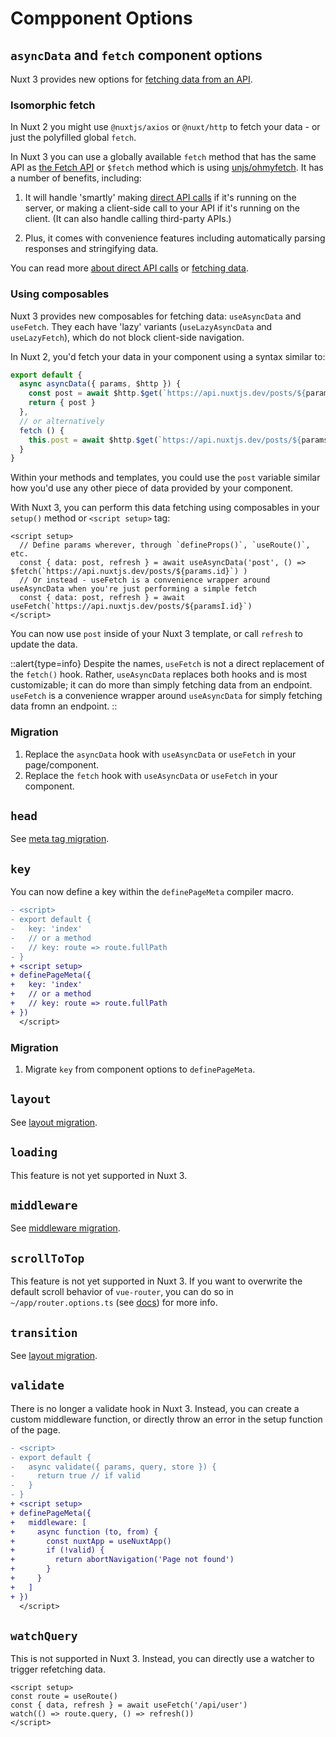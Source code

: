 # Compponent Options

## `asyncData` and `fetch` component options

Nuxt 3 provides new options for [fetching data from an API](/docs/usage/data-fetching).

<!-- TODO: Intro to <script setup> -->
<!-- TODO: Mention about options compatibility with asyncData -->

### Isomorphic fetch

In Nuxt 2 you might use `@nuxtjs/axios` or `@nuxt/http` to fetch your data - or just the polyfilled global `fetch`.

In Nuxt 3 you can use a globally available `fetch` method that has the same API as [the Fetch API](https://developer.mozilla.org/en-US/docs/Web/API/Fetch_API/Using_Fetch) or `$fetch` method which is using [unjs/ohmyfetch](https://github.com/unjs/ohmyfetch). It has a number of benefits, including:

1. It will handle 'smartly' making [direct API calls](/concepts/server-engine#direct-api-calls) if it's running on the server, or making a client-side call to your API if it's running on the client. (It can also handle calling third-party APIs.)

2. Plus, it comes with convenience features including automatically parsing responses and stringifying data.

You can read more [about direct API calls](/concepts/server-engine#direct-api-calls) or [fetching data](/docs/usage/data-fetching).

### Using composables

Nuxt 3 provides new composables for fetching data: `useAsyncData` and `useFetch`. They each have 'lazy' variants (`useLazyAsyncData` and `useLazyFetch`), which do not block client-side navigation.

In Nuxt 2, you'd fetch your data in your component using a syntax similar to:

```ts
export default {
  async asyncData({ params, $http }) {
    const post = await $http.$get(`https://api.nuxtjs.dev/posts/${params.id}`)
    return { post }
  },
  // or alternatively
  fetch () {
    this.post = await $http.$get(`https://api.nuxtjs.dev/posts/${params.id}`)
  }
}
```

Within your methods and templates, you could use the `post` variable similar how you'd use any other piece of data provided by your component.

With Nuxt 3, you can perform this data fetching using composables in your `setup()` method or `<script setup>` tag:

```vue
<script setup>
  // Define params wherever, through `defineProps()`, `useRoute()`, etc.
  const { data: post, refresh } = await useAsyncData('post', () => $fetch(`https://api.nuxtjs.dev/posts/${params.id}`) )
  // Or instead - useFetch is a convenience wrapper around useAsyncData when you're just performing a simple fetch
  const { data: post, refresh } = await useFetch(`https://api.nuxtjs.dev/posts/${paramsÌ.id}`)
</script>
```

You can now use `post` inside of your Nuxt 3 template, or call `refresh` to update the data.

::alert{type=info}
Despite the names, `useFetch` is not a direct replacement of the `fetch()` hook. Rather, `useAsyncData` replaces both hooks and is most customizable; it can do more than simply fetching data from an endpoint. `useFetch` is a convenience wrapper around `useAsyncData` for simply fetching data fromn an endpoint.
::

### Migration

1. Replace the `asyncData` hook with `useAsyncData` or `useFetch` in your page/component.
1. Replace the `fetch` hook with `useAsyncData` or `useFetch` in your component.

## `head`

See [meta tag migration](/docs/migration/meta).

## `key`

You can now define a key within the `definePageMeta` compiler macro.

```diff [pages/index.vue]
- <script>
- export default {
-   key: 'index'
-   // or a method
-   // key: route => route.fullPath
- }
+ <script setup>
+ definePageMeta({
+   key: 'index'
+   // or a method
+   // key: route => route.fullPath
+ })
  </script>
```

### Migration

1. Migrate `key` from component options to `definePageMeta`.

## `layout`

See [layout migration](/docs/migration/pages-and-layouts).

## `loading`

This feature is not yet supported in Nuxt 3.

## `middleware`

See [middleware migration](/docs/migration/plugins-and-middleware).

## `scrollToTop`

This feature is not yet supported in Nuxt 3. If you want to overwrite the default scroll behavior of `vue-router`, you can do so in `~/app/router.options.ts` (see [docs](/docs/directory-structure/pages/#router-options)) for more info.

## `transition`

See [layout migration](/docs/migration/pages-and-layouts).

## `validate`

There is no longer a validate hook in Nuxt 3. Instead, you can create a custom middleware function, or directly throw an error in the setup function of the page.

```diff [pages/users/[id].vue]
- <script>
- export default {
-   async validate({ params, query, store }) {
-     return true // if valid
-   }
- }
+ <script setup>
+ definePageMeta({
+   middleware: [
+     async function (to, from) {
+       const nuxtApp = useNuxtApp()
+       if (!valid) {
+         return abortNavigation('Page not found')
+       }
+     }
+   ]
+ })
  </script>
```

## `watchQuery`

This is not supported in Nuxt 3. Instead, you can directly use a watcher to trigger refetching data.

```vue [pages/users/[id].vue]
<script setup>
const route = useRoute()
const { data, refresh } = await useFetch('/api/user')
watch(() => route.query, () => refresh())
</script>
```
